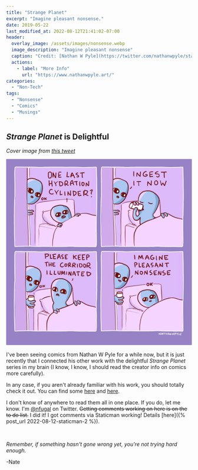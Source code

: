 ```yaml
---
title: "Strange Planet"
excerpt: "Imagine pleasant nonsense."
date: 2019-05-22
last_modified_at: 2022-08-12T21:41:02-07:00
header:
  overlay_image: /assets/images/nonsense.webp
  image_description: "Imagine pleasant nonsense"
  caption: "Credit: [Nathan W Pyle](https://twitter.com/nathanwpyle/status/1100483318850772992/photo/3)"
  actions:
    - label: "More Info"
      url: "https://www.nathanwpyle.art/"
categories:
  - "Non-Tech"
tags:
  - "Nonsense"
  - "Comics"
  - "Musings"
---
```


## _Strange Planet_ is Delightful

_Cover image from [this tweet](https://twitter.com/nathanwpyle/status/1100483318850772992/photo/3)_

![Strange Planet Comic](/assets/images/nonsense.webp)

I've been seeing comics from Nathan W Pyle for a while now, but it is just recently that I connected his other work with the delightful _Strange Planet_ series in my brain (I know, I know, I should read the creator info on comics more carefully).

In any case, if you aren't already familiar with his work, you should totally check it out. You can find some [here](https://www.instagram.com/nathanwpylestrangeplanet/?hl=en) and [here](https://www.nathanwpyle.art/strangeplanet).

I don't know of anywhere to read them all in one place. If you do, let me know. I'm [@nfugal](https://twitter.com/nfugal) on Twitter. ~~Getting comments working on here is on the to do list.~~ I did it! I got comments via Staticman working! Details [here]({% post_url 2022-08-12-staticman-2 %}).


<br />

_Remember, if something hasn't gone wrong yet, you're not trying hard enough._

-Nate
